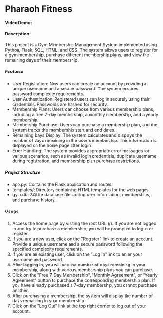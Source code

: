 # Pharaoh Fitness
#### Video Demo:  <URL HERE>
#### Description:
This project is a Gym Membership Management System implemented using Python, Flask, SQL, HTML, and CSS. The system allows users to register for a gym membership, purchase different membership plans, and view the remaining days of their membership.

<strong><h5>Features</h5></strong>
<ul>
  <li>User Registration: New users can create an account by providing a unique username and a secure password. The system ensures password complexity requirements.</li>
  <li>User Authentication: Registered users can log in securely using their credentials. Passwords are hashed for security.</li>
  <li>Membership Plans: Users can choose from various membership plans, including a free 7-day membership, a monthly membership, and a yearly membership.</li>
  <li>Membership Purchase: Users can purchase a membership plan, and the system tracks the membership start and end dates.</li>
  <li>Remaining Days Display: The system calculates and displays the number of days remaining in the user's membership. This information is displayed on the home page after login.</li>
  <li>Error Handling: The system provides appropriate error messages for various scenarios, such as invalid login credentials, duplicate username during registration, and membership plan purchase restrictions.</li>
</ul>

<strong><h5>Project Structure</h5></strong>
<ul>
  <li>app.py: Contains the Flask application and routes.</li>
  <li>templates/: Directory containing HTML templates for the web pages.</li>
  <li>gym.db: SQLite database file storing user information, memberships, and purchase history.</li>
</ul>

<strong><h5>Usage</h5></strong>
<ol>
  <li>Access the home page by visiting the root URL (/). If you are not logged in and try to purchase a membership, you will be prompted to log in or register.</li>
  <li>If you are a new user, click on the "Register" link to create an account. Provide a unique username and a secure password following the specified complexity requirements.</li>
  <li>If you are an existing user, click on the "Log In" link to enter your username and password.</li>
  <li>After logging in, you will see the number of days remaining in your membership, along with various membership plans you can purchase.</li>
  <li>Click on the "Free 7-Day Membership", "Monthly Agreement", or "Yearly Agreement" button to purchase the corresponding membership plan. If you have already purchased a 7-day membership, you cannot purchase another.</li>
  <li>After purchasing a membership, the system will display the number of days remaining in your membership.</li>
  <li>Click on the "Log Out" link at the top right corner to log out of your account.</li>
</ol>
